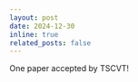 ```yaml
---
layout: post
date: 2024-12-30
inline: true
related_posts: false
---
```


One paper accepted by TSCVT!
